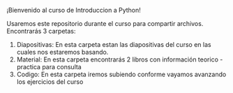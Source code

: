 ¡Bienvenido al curso de Introduccion a Python!

Usaremos este repositorio durante el curso para compartir archivos.
Encontrarás 3 carpetas:

1. Diapositivas: En esta carpeta estan las diapositivas del curso en las cuales nos estaremos basando.
2. Material: En esta carpeta encontrarás 2 libros con información teorico - practica para consulta
3. Codigo: En esta carpeta iremos subiendo conforme vayamos avanzando los ejercicios del curso
